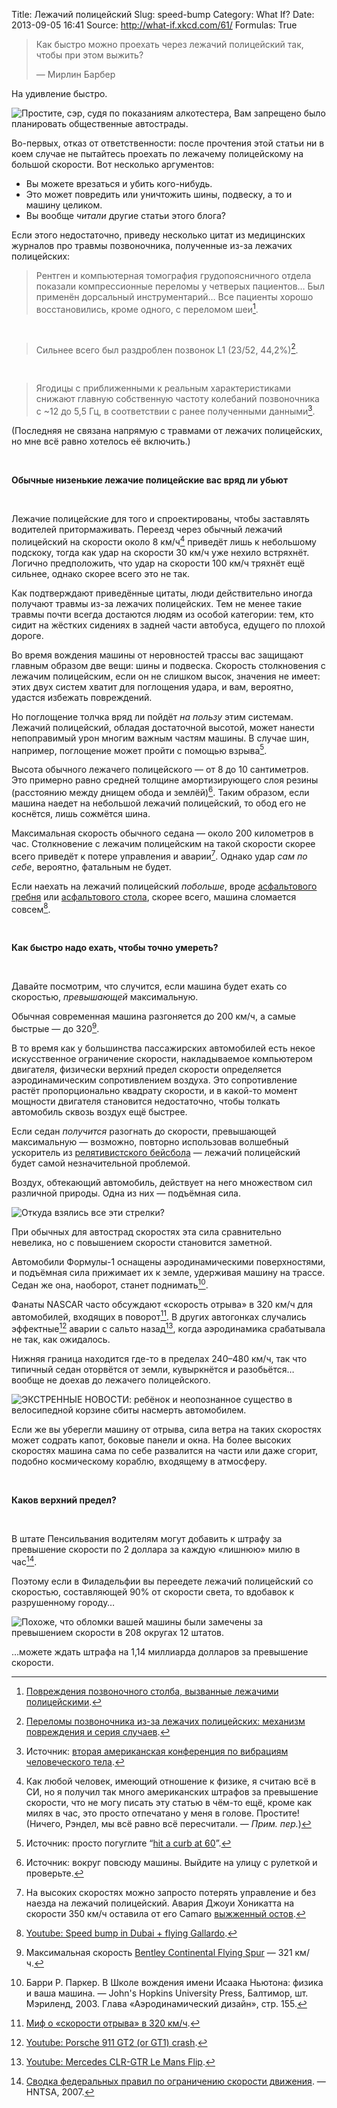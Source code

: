 Title: Лежачий полицейский
Slug: speed-bump
Category: What If?
Date: 2013-09-05 16:41
Source: http://what-if.xkcd.com/61/
Formulas: True

> Как быстро можно проехать через лежачий полицейский так, чтобы при этом выжить?
> 
> — Мирлин Барбер

На удивление быстро.

![Простите, сэр, судя по показаниям алкотестера, Вам запрещено было планировать общественные автострады.](/uploads/061-speed-bump/speedbump_dot_ru.png)

Во-первых, отказ от ответственности: после прочтения этой статьи ни в коем случае не пытайтесь проехать по лежачему полицейскому на большой скорости. Вот несколько аргументов:

* Вы можете врезаться и убить кого-нибудь.
* Это может повредить или уничтожить шины, подвеску, а то и машину целиком.
* Вы вообще _читали_ другие статьи этого блога?

Если этого недостаточно, приведу несколько цитат из медицинских журналов про травмы позвоночника, полученные из-за лежачих полицейских:

> Рентген и компьютерная томография грудопоясничного отдела показали компрессионные переломы у четверых пациентов… Был применён дорсальный инструментарий… Все пациенты хорошо восстановились, кроме одного, с переломом шеи[^1].

&nbsp;

> Сильнее всего был раздроблен позвонок L1 (23/52, 44,2%)[^2].

&nbsp;

> Ягодицы с приближенными к реальным характеристиками снижают главную собственную частоту колебаний позвоночника с ~12 до 5,5 Гц, в соответствии с ранее полученными данными[^3].

(Последняя не связана напрямую с травмами от лежачих полицейских, но мне всё равно хотелось её включить.)

&nbsp;

**Обычные низенькие лежачие полицейские вас вряд ли убьют**

&nbsp;

Лежачие полицейские для того и спроектированы, чтобы заставлять водителей притормаживать. Переезд через обычный лежачий полицейский на скорости около 8 км/ч[^4] приведёт лишь к небольшому подскоку, тогда как удар на скорости 30 км/ч уже нехило встряхнёт. Логично предположить, что удар на скорости 100 км/ч тряхнёт ещё сильнее, однако скорее всего это не так.

Как подтверждают приведённые цитаты, люди действительно иногда получают травмы из-за лежачих полицейских. Тем не менее такие травмы почти всегда достаются людям из особой категории: тем, кто сидит на жёстких сидениях в задней части автобуса, едущего по плохой дороге.

Во время вождения машины от неровностей трассы вас защищают главным образом две вещи: шины и подвеска. Скорость столкновения с лежачим полицейским, если он не слишком высок, значения не имеет: этих двух систем хватит для поглощения удара, и вам, вероятно, удастся избежать повреждений.

Но поглощение толчка вряд ли пойдёт _на пользу_ этим системам. Лежачий полицейский, обладая достаточной высотой, может нанести непоправимый урон многим важным частям машины. В случае шин, например, поглощение может пройти с помощью взрыва[^5].

Высота обычного лежачего полицейского — от 8 до 10 сантиметров. Это примерно равно средней толщине амортизирующего слоя резины (расстоянию между днищем обода и землёй)[^6]. Таким образом, если машина наедет на небольшой лежачий полицейский, то обод его не коснётся, лишь сожмётся шина.

Максимальная скорость обычного седана — около 200 километров в час. Столкновение с лежачим полицейским на такой скорости скорее всего приведёт к потере управления и аварии[^7]. Однако удар _сам по себе_, вероятно, фатальным не будет.

Если наехать на лежачий полицейский _побольше_, вроде [асфальтового гребня](https://en.wikipedia.org/wiki/Speed_hump) или [асфальтового стола](https://en.wikipedia.org/wiki/Speed_table), скорее всего, машина сломается совсем[^8].

&nbsp;

**Как быстро надо ехать, чтобы точно умереть?**

&nbsp;

Давайте посмотрим, что случится, если машина будет ехать со скоростью, _превышающей_ максимальную.

Обычная современная машина разгоняется до 200 км/ч, а самые быстрые — до 320[^9].

В то время как у большинства пассажирских автомобилей есть некое искусственное ограничение скорости, накладываемое компьютером двигателя, физически верхний предел скорости определяется аэродинамическим сопротивлением воздуха. Это сопротивление растёт пропорционально квадрату скорости, и в какой-то момент мощности двигателя становится недостаточно, чтобы толкать автомобиль сквозь воздух ещё быстрее.

Если седан _получится_ разогнать до скорости, превышающей максимальную — возможно, повторно использовав волшебный ускоритель из [релятивистского бейсбола](http://chtoes.li/page/relativistic-baseball) — лежачий полицейский будет самой незначительной проблемой.

Воздух, обтекающий автомобиль, действует на него множеством сил различной природы. Одна из них — подъёмная сила.

![Откуда взялись все эти стрелки?](/uploads/061-speed-bump/speedbump_forces.png)

При обычных для автострад скоростях эта сила сравнительно невелика, но с повышением скорости становится заметной.

Автомобили Формулы-1 оснащены аэродинамическими поверхностями, и подъёмная сила прижимает их к земле, удерживая машину на трассе. Седан же она, наоборот, станет поднимать[^10].

Фанаты NASCAR часто обсуждают «скорость отрыва» в 320 км/ч для автомобилей, входящих в поворот[^11]. В других автогонках случались эффектные[^12] аварии с сальто назад[^13], когда аэродинамика срабатывала не так, как ожидалось.

Нижняя граница находится где-то в пределах 240–480&nbsp;км/ч, так что типичный седан оторвётся от земли, кувыркнётся и разобьётся… вообще не доехав до лежачего полицейского.

![ЭКСТРЕННЫЕ НОВОСТИ: ребёнок и неопознанное существо в велосипедной корзине сбиты насмерть автомобилем.](/uploads/061-speed-bump/speedbump_flip.png)

Если же вы уберегли машину от отрыва, сила ветра на таких скоростях может содрать капот, боковые панели и окна. На более высоких скоростях машина сама по себе развалится на части или даже сгорит, подобно космическому кораблю, входящему в атмосферу.

&nbsp;

**Каков верхний предел?**

&nbsp;

В штате Пенсильвания водителям могут добавить к штрафу за превышение скорости по 2 доллара за каждую «лишнюю» милю в час[^14].

Поэтому если в Филадельфии вы переедете лежачий полицейский со скоростью, составляющей 90% от скорости света, то вдобавок к разрушенному городу…

![Похоже, что обломки вашей машины были замечены за превышением скорости в 208 округах 12 штатов.](/uploads/061-speed-bump/speedbump_city_ru.png)

…можете ждать штрафа на 1,14 миллиарда долларов за превышение скорости.

[^1]: [Повреждения позвоночного столба, вызванные лежачими полицейскими](http://akademikpersonel.duzce.edu.tr/hayatikandis/sci/hayatikandis12.01.2012_08.54.59sci.pdf).
[^2]: [Переломы позвоночника из-за лежачих полицейских: механизм повреждения и серия случаев](http://www.ncbi.nlm.nih.gov/pubmed/21150664).
[^3]: Источник: [вторая американская конференция по вибрациям человеческого тела](http://www.cdc.gov/niosh/mining/UserFiles/works/pdfs/2009-145.pdf).
[^4]: Как любой человек, имеющий отношение к физике, я считаю всё в СИ, но я получил так много американских штрафов за превышение скорости, что не могу писать эту статью в чём-то ещё, кроме как милях в час, это просто отпечатано у меня в голове. Простите! (Ничего, Рэндел, мы всё равно всё пересчитали. — _Прим. пер._)
[^5]: Источник: просто погуглите “[hit a curb at 60](http://www.google.com/search?q=hit+a+curb+at+60)”.
[^6]: Источник: вокруг повсюду машины. Выйдите на улицу с рулеткой и проверьте.
[^7]: На высоких скоростях можно запросто потерять управление и без наезда на лежачий полицейский. Авария Джоуи Хоникатта на скорости 350 км/ч оставила от его Camaro [выжженный остов](http://gmauthority.com/blog/2013/03/worlds-fastest-camaro-crashes-at-220-mph-during-texas-mile-run/).
[^8]: [Youtube: Speed bump in Dubai + flying Gallardo](http://www.youtube.com/watch?v=Vg79_mM2CNY).
[^9]: Максимальная скорость [Bentley Continental Flying Spur](http://fastestlaps.com/articles/which_car_is_really_the_worlds_fastest_sedan.html) — 321 км/ч.
[^10]: Барри Р. Паркер. В Школе вождения имени Исаака Ньютона: физика и ваша машина. — John's Hopkins University Press, Балтимор, шт. Мэриленд, 2003. Глава «Аэродинамический дизайн», стр. 155.
[^11]: [Миф о «скорости отрыва» в 320 км/ч](http://www.buildingspeed.org/blog/2012/06/the-myth-of-the-200-mph-lift-off-speed/).
[^12]: [Youtube: Porsche 911 GT2 (or GT1) crash](http://www.youtube.com/watch?v=_fQGm81x0EY).
[^13]: [Youtube: Mercedes CLR-GTR Le Mans Flip](http://www.youtube.com/watch?v=rQbgSe9S54I).
[^14]: [Сводка федеральных правил по ограничению скорости движения](http://ntl.bts.gov/lib/30000/30100/30132/810826.pdf). — HNTSA, 2007.

